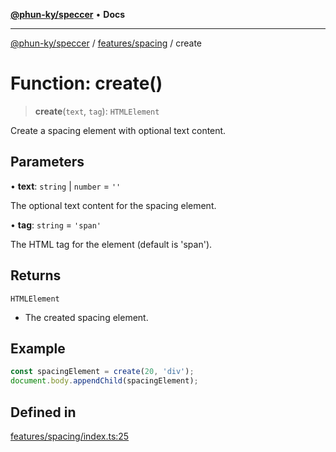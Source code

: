 [**@phun-ky/speccer**](../../../README.md) • **Docs**

***

[@phun-ky/speccer](../../../README.md) / [features/spacing](../README.md) / create

# Function: create()

> **create**(`text`, `tag`): `HTMLElement`

Create a spacing element with optional text content.

## Parameters

• **text**: `string` \| `number` = `''`

The optional text content for the spacing element.

• **tag**: `string` = `'span'`

The HTML tag for the element (default is 'span').

## Returns

`HTMLElement`

- The created spacing element.

## Example

```ts
const spacingElement = create(20, 'div');
document.body.appendChild(spacingElement);
```

## Defined in

[features/spacing/index.ts:25](https://github.com/phun-ky/speccer/blob/main/src/features/spacing/index.ts#L25)

